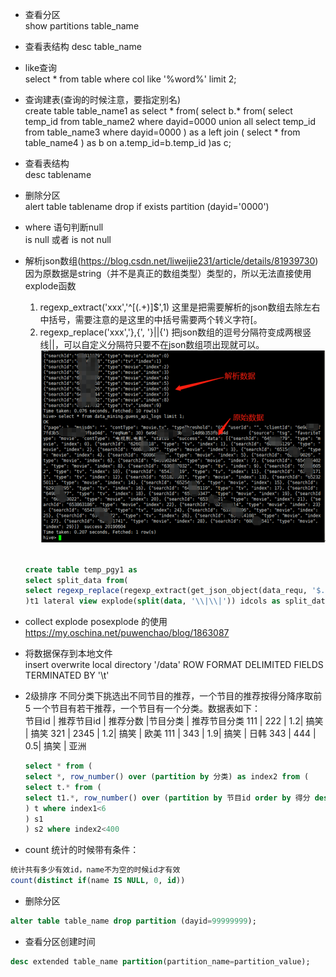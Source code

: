 

* 查看分区  
    show partitions table_name
    
* 查看表结构
    desc table_name


* like查询  
    select * from table where col like '%word%' limit 2;


* 查询建表(查询的时候注意，要指定别名)  
    create table table_name1 as 
    select * from(
    select b.* from(
    select temp_id from table_name2 where dayid=0000 
    union all
    select temp_id from table_name3 where dayid=0000
    ) as a 
    left join (
    select * from table_name4
    ) as b on a.temp_id=b.temp_id
    )as c;


* 查看表结构  
    desc tablename
    
    
* 删除分区  
    alert table tablename drop if exists partition (dayid='0000')



* where 语句判断null  
    is null  或者  is not null 
    

* 解析json数组(https://blog.csdn.net/liweijie231/article/details/81939730)  
    因为原数据是string（并不是真正的数组类型）类型的，所以无法直接使用explode函数
    1. regexp_extract('xxx','^\[(.+)\]$',1) 这里是把需要解析的json数组去除左右中括号，需要注意的是这里的中括号需要两个转义字符\[。
    2. regexp_replace('xxx','\}\,\{', '\}\|\|\{') 把json数组的逗号分隔符变成两根竖线||，可以自定义分隔符只要不在json数组项出现就可以。
    ![avatar](../docs/hive_json_extract.png) 
    
    ```sql
    
    create table temp_pgy1 as 
    select split_data from(
    select regexp_replace(regexp_extract(get_json_object(data_requ, '$.data'),'^\\[(.+)\\]$',1),'\\}\\,\\{', '\\}\\|\\|\\{') as data from data_mining.guess_api_logs limit 1
    )t1 lateral view explode(split(data, '\\|\\|')) idcols as split_data
    ```
    
* collect explode posexplode 的使用 https://my.oschina.net/puwenchao/blog/1863087



* 将数据保存到本地文件  
    insert overwrite local directory '/data'
ROW FORMAT DELIMITED FIELDS TERMINATED BY '\t'



* 2级排序 不同分类下挑选出不同节目的推荐，一个节目的推荐按得分降序取前5
一个节目有若干推荐，一个节目有一个分类。数据表如下：  
    节目id | 推荐节目id | 推荐分数 |节目分类 | 推荐节目分类
    111   |  222 |  1.2|  搞笑 |   搞笑
    321   |  2345 |  1.2|  搞笑 |   欧美
    111   |  343 |  1.9|  搞笑 |   日韩
    343   |  444 |  0.5|  搞笑 |   亚洲
    ```sql
    select * from (
    select *, row_number() over (partition by 分类) as index2 from (
    select t.* from (
    select t1.*, row_number() over (partition by 节目id order by 得分 desc) as index1 from table_name
    ) t where index1<6 
    ) s1 
    ) s2 where index2<400
    ```
    
* count 统计的时候带有条件：


```sql
统计共有多少有效id，name不为空的时候id才有效
count(distinct if(name IS NULL, 0, id))
```    

* 删除分区
```sql
alter table table_name drop partition (dayid=99999999);
```

* 查看分区创建时间
```sql
desc extended table_name partition(partition_name=partition_value);
```